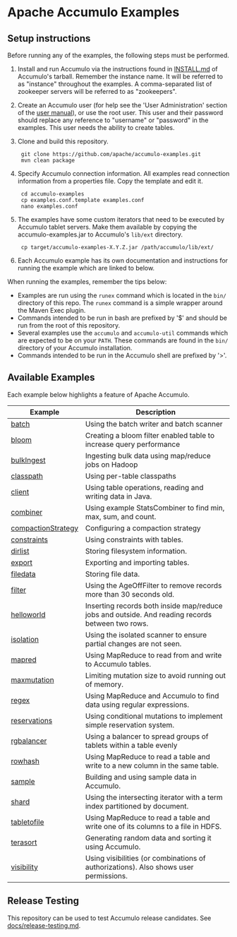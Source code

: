 <!--
Licensed to the Apache Software Foundation (ASF) under one or more
contributor license agreements.  See the NOTICE file distributed with
this work for additional information regarding copyright ownership.
The ASF licenses this file to You under the Apache License, Version 2.0
(the "License"); you may not use this file except in compliance with
the License.  You may obtain a copy of the License at

    http://www.apache.org/licenses/LICENSE-2.0

Unless required by applicable law or agreed to in writing, software
distributed under the License is distributed on an "AS IS" BASIS,
WITHOUT WARRANTIES OR CONDITIONS OF ANY KIND, either express or implied.
See the License for the specific language governing permissions and
limitations under the License.
-->
# Apache Accumulo Examples

## Setup instructions

Before running any of the examples, the following steps must be performed.

1. Install and run Accumulo via the instructions found in [INSTALL.md] of Accumulo's tarball. 
   Remember the instance name. It will be referred to as "instance" throughout the examples. A
   comma-separated list of zookeeper servers will be referred to as "zookeepers".

2. Create an Accumulo user (for help see the 'User Administration' section of the 
   [user manual][manual]), or use the root user. This user and their password should replace any
   reference to "username" or "password" in the examples. This user needs the ability to create
   tables.

3. Clone and build this repository.

        git clone https://github.com/apache/accumulo-examples.git
        mvn clean package

4. Specify Accumulo connection information.  All examples read connection information from a 
   properties file. Copy the template and edit it.

        cd accumulo-examples
        cp examples.conf.template examples.conf
        nano examples.conf

5. The examples have some custom iterators that need to be executed by Accumulo tablet servers.
   Make them available by copying the accumulo-examples.jar to Accumulo's `lib/ext` directory.

        cp target/accumulo-examples-X.Y.Z.jar /path/accumulo/lib/ext/

6. Each Accumulo example has its own documentation and instructions for running the example which
   are linked to below.

When running the examples, remember the tips below:

* Examples are run using the `runex` command which is located in the `bin/` directory of this repo.
  The `runex` command is a simple wrapper around the Maven Exec plugin.
* Commands intended to be run in bash are prefixed by '$' and should be run from the root of this
  repository.
* Several examples use the `accumulo` and `accumulo-util` commands which are expected to be on your 
  `PATH`. These commands are found in the `bin/` directory of your Accumulo installation.
* Commands intended to be run in the Accumulo shell are prefixed by '>'.

## Available Examples

Each example below highlights a feature of Apache Accumulo.

| Example | Description |
|---------|-------------|
| [batch] | Using the batch writer and batch scanner |
| [bloom] | Creating a bloom filter enabled table to increase query performance |
| [bulkIngest] | Ingesting bulk data using map/reduce jobs on Hadoop |
| [classpath] | Using per-table classpaths |
| [client] | Using table operations, reading and writing data in Java. |
| [combiner] | Using example StatsCombiner to find min, max, sum, and count. |
| [compactionStrategy] | Configuring a compaction strategy |
| [constraints] | Using constraints with tables. |
| [dirlist] | Storing filesystem information. |
| [export] | Exporting and importing tables. |
| [filedata] | Storing file data. |
| [filter] | Using the AgeOffFilter to remove records more than 30 seconds old. |
| [helloworld] | Inserting records both inside map/reduce jobs and outside. And reading records between two rows. |
| [isolation] | Using the isolated scanner to ensure partial changes are not seen. |
| [mapred] | Using MapReduce to read from and write to Accumulo tables. |
| [maxmutation] | Limiting mutation size to avoid running out of memory. |
| [regex] | Using MapReduce and Accumulo to find data using regular expressions. |
| [reservations] | Using conditional mutations to implement simple reservation system. |
| [rgbalancer] | Using a balancer to spread groups of tablets within a table evenly |
| [rowhash] | Using MapReduce to read a table and write to a new column in the same table. |
| [sample] | Building and using sample data in Accumulo. |
| [shard] | Using the intersecting iterator with a term index partitioned by document. |
| [tabletofile] | Using MapReduce to read a table and write one of its columns to a file in HDFS. |
| [terasort] | Generating random data and sorting it using Accumulo. |
| [visibility] | Using visibilities (or combinations of authorizations). Also shows user permissions. |

## Release Testing

This repository can be used to test Accumulo release candidates.  See
[docs/release-testing.md](docs/release-testing.md).

[manual]: https://accumulo.apache.org/latest/accumulo_user_manual/
[INSTALL.md]: https://github.com/apache/accumulo/blob/master/INSTALL.md
[batch]: docs/batch.md
[bloom]: docs/bloom.md
[bulkIngest]: docs/bulkIngest.md
[classpath]: docs/classpath.md
[client]: docs/client.md 
[combiner]: docs/combiner.md
[compactionStrategy]: docs/compactionStrategy.md
[constraints]: docs/constraints.md
[dirlist]: docs/dirlist.md
[export]: docs/export.md
[filedata]: docs/filedata.md
[filter]: docs/filter.md
[helloworld]: docs/helloworld.md
[isolation]: docs/isolation.md
[mapred]: docs/mapred.md
[maxmutation]: docs/maxmutation.md
[regex]: docs/regex.md
[reservations]: docs/reservations.md
[rgbalancer]: docs/rgbalancer.md
[rowhash]: docs/rowhash.md
[sample]: docs/sample.md
[shard]: docs/shard.md
[tabletofile]: docs/tabletofile.md
[terasort]: docs/terasort.md
[visibility]: docs/visibility.md
